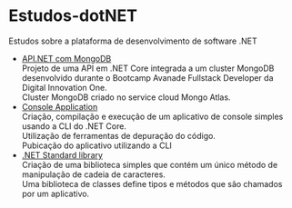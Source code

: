 # Estudos-dotNET
Estudos sobre a plataforma de desenvolvimento de software .NET

* [API.NET com MongoDB](https://github.com/flaviomarcilio/Estudos-dotNET/tree/master/API.NET-com-MongoDB/Api)
    <br>
    Projeto de uma API em .NET Core integrada a um cluster MongoDB desenvolvido durante o Bootcamp Avanade Fullstack Developer da Digital Innovation One.
    <br>
    Cluster MongoDB criado no service cloud Mongo Atlas.
* [Console Application](https://github.com/flaviomarcilio/Estudos-dotNET/tree/master/HelloWorld)
    <br> 
    Criação, compilação e execução de um aplicativo de console simples usando a CLI do .NET Core.
    <br>
    Utilização de ferramentas de depuração do código.
    <br>
    Pubicação do aplicativo utilizando a CLI
* [.NET Standard library](https://github.com/flaviomarcilio/Estudos-dotNET/tree/master/ClassLibraryProjects)
    <br>
    Criação de uma biblioteca simples que contém um único método de manipulação de cadeia de caracteres.
    <br>
    Uma biblioteca de classes define tipos e métodos que são chamados por um aplicativo.